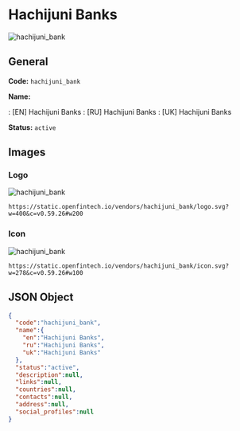 
# Hachijuni Banks 
![hachijuni_bank](https://static.openfintech.io/vendors/hachijuni_bank/logo.svg?w=400&c=v0.59.26#w200)  

## General 
 
**Code:** `hachijuni_bank` 
 
**Name:** 
 
:	[EN] Hachijuni Banks 
:	[RU] Hachijuni Banks 
:	[UK] Hachijuni Banks 
 
**Status:** `active` 
 

## Images 

### Logo 
 
![hachijuni_bank](https://static.openfintech.io/vendors/hachijuni_bank/logo.svg?w=400&c=v0.59.26#w200)  

```
https://static.openfintech.io/vendors/hachijuni_bank/logo.svg?w=400&c=v0.59.26#w200
```  

### Icon 
 
![hachijuni_bank](https://static.openfintech.io/vendors/hachijuni_bank/icon.svg?w=278&c=v0.59.26#w100)  

```
https://static.openfintech.io/vendors/hachijuni_bank/icon.svg?w=278&c=v0.59.26#w100
```  

## JSON Object 

```json
{
  "code":"hachijuni_bank",
  "name":{
    "en":"Hachijuni Banks",
    "ru":"Hachijuni Banks",
    "uk":"Hachijuni Banks"
  },
  "status":"active",
  "description":null,
  "links":null,
  "countries":null,
  "contacts":null,
  "address":null,
  "social_profiles":null
}
```  
